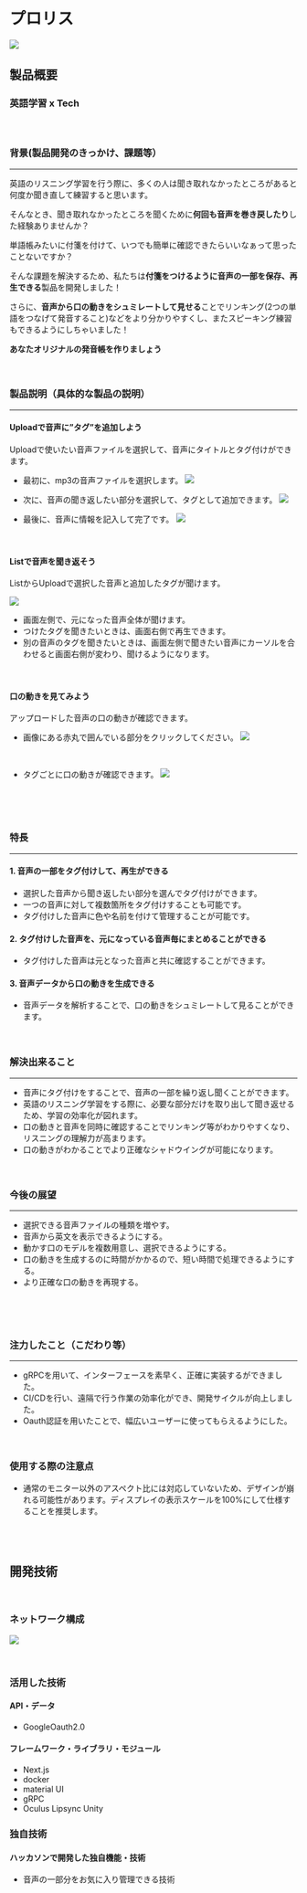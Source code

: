 # プロリス

[![](ReadmeResources/535.png)](https://prolis.tech/)

## 製品概要

### 英語学習 x Tech <br/><br/><br/>

### 背景(製品開発のきっかけ、課題等）
___
英語のリスニング学習を行う際に、多くの人は聞き取れなかったところがあると何度か聞き直して練習すると思います。

そんなとき、聞き取れなかったところを聞くために**何回も音声を巻き戻したり**した経験ありませんか？

単語帳みたいに付箋を付けて、いつでも簡単に確認できたらいいなぁって思ったことないですか？

そんな課題を解決するため、私たちは**付箋をつけるように音声の一部を保存、再生できる**製品を開発しました！

さらに、**音声から口の動きをシュミレートして見せる**ことでリンキング(2つの単語をつなげて発音すること)などをより分かりやすくし、またスピーキング練習もできるようにしちゃいました！

**あなたオリジナルの発音帳を作りましょう**
<br/><br/><br/>

### 製品説明（具体的な製品の説明）

___
#### Uploadで音声に”タグ”を追加しよう

Uploadで使いたい音声ファイルを選択して、音声にタイトルとタグ付けができます。

- 最初に、mp3の音声ファイルを選択します。
![](ReadmeResources/536.png)

- 次に、音声の聞き返したい部分を選択して、タグとして追加できます。
![](ReadmeResources/529.png)

- 最後に、音声に情報を記入して完了です。
![](ReadmeResources/533.png)
<br/><br/><br/>

#### Listで音声を聞き返そう

ListからUploadで選択した音声と追加したタグが聞けます。

![](ReadmeResources/534_2.png)

- 画面左側で、元になった音声全体が聞けます。<br/>
- つけたタグを聞きたいときは、画面右側で再生できます。<br/>
- 別の音声のタグを聞きたいときは、画面左側で聞きたい音声にカーソルを合わせると画面右側が変わり、聞けるようになります。
<br/><br/><br/>

#### 口の動きを見てみよう

アップロードした音声の口の動きが確認できます。<br/>

- 画像にある赤丸で囲んでいる部分をクリックしてください。
![](ReadmeResources/534_3.png)
<br/>


- タグごとに口の動きが確認できます。
![](ReadmeResources/Animation.gif)

<br/><br/><br/>

### 特長

___


#### 1. 音声の一部をタグ付けして、再生ができる

- 選択した音声から聞き返したい部分を選んでタグ付けができます。
- 一つの音声に対して複数箇所をタグ付けすることも可能です。
- タグ付けした音声に色や名前を付けて管理することが可能です。

#### 2. タグ付けした音声を、元になっている音声毎にまとめることができる

- タグ付けした音声は元となった音声と共に確認することができます。

#### 3. 音声データから口の動きを生成できる

- 音声データを解析することで、口の動きをシュミレートして見ることができます。
<br/><br/><br/>

### 解決出来ること

___
- 音声にタグ付けをすることで、音声の一部を繰り返し聞くことができます。
- 英語のリスニング学習をする際に、必要な部分だけを取り出して聞き返せるため、学習の効率化が図れます。
- 口の動きと音声を同時に確認することでリンキング等がわかりやすくなり、リスニングの理解力が高まります。
- 口の動きがわかることでより正確なシャドウイングが可能になります。
<br/><br/><br/>

### 今後の展望

___
- 選択できる音声ファイルの種類を増やす。
- 音声から英文を表示できるようにする。
- 動かす口のモデルを複数用意し、選択できるようにする。
- 口の動きを生成するのに時間がかかるので、短い時間で処理できるようにする。
- より正確な口の動きを再現する。

<br/><br/><br/>

### 注力したこと（こだわり等）

___

- gRPCを用いて、インターフェースを素早く、正確に実装するができました。
- CI/CDを行い、遠隔で行う作業の効率化ができ、開発サイクルが向上しました。
- Oauth認証を用いたことで、幅広いユーザーに使ってもらえるようにした。
<br/><br/><br/>


### 使用する際の注意点
- 通常のモニター以外のアスペクト比には対応していないため、デザインが崩れる可能性があります。ディスプレイの表示スケールを100%にして仕様することを推奨します。<br/><br/><br/><br/>

## 開発技術
<br/>

### ネットワーク構成

![](ReadmeResources/001.png)

<br/>

### 活用した技術

#### API・データ

- GoogleOauth2.0

#### フレームワーク・ライブラリ・モジュール

- Next.js
- docker
- material UI
- gRPC
- Oculus Lipsync Unity

### 独自技術

#### ハッカソンで開発した独自機能・技術

- 音声の一部分をお気に入り管理できる技術